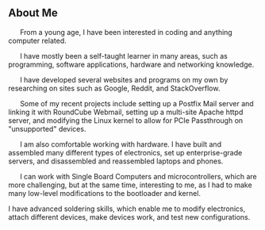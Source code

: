 ## About Me

&nbsp;&nbsp;&nbsp;&nbsp;&nbsp;&nbsp;From a young age, I have been interested in coding and anything computer related.  

&nbsp;&nbsp;&nbsp;&nbsp;&nbsp;&nbsp;I have mostly been a self-taught learner in many areas, such as programming, software applications, hardware and networking knowledge.  

&nbsp;&nbsp;&nbsp;&nbsp;&nbsp;&nbsp;I have developed several websites and programs on my own by researching on sites such as Google, Reddit, and StackOverflow.  

&nbsp;&nbsp;&nbsp;&nbsp;&nbsp;&nbsp;Some of my recent projects include setting up a Postfix Mail server and linking it with RoundCube Webmail, setting up a multi-site Apache httpd server, and modifying the Linux kernel to allow for PCIe Passthrough on "unsupported" devices.  

&nbsp;&nbsp;&nbsp;&nbsp;&nbsp;&nbsp;I am also comfortable working with hardware.  I have built and assembled many different types of electronics, set up enterprise-grade servers, and disassembled and reassembled laptops and phones.  

&nbsp;&nbsp;&nbsp;&nbsp;&nbsp;&nbsp;I can work with Single Board Computers and microcontrollers, which are more challenging, but at the same time, interesting to me, as I had to make many low-level modifications to the bootloader and kernel.  

I have advanced soldering skills, which enable me to modify electronics, attach different devices, make devices work, and test new configurations.
